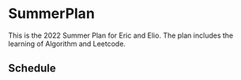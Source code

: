 # SummerPlan

This is the 2022 Summer Plan for Eric and Elio. The plan includes the learning of Algorithm and Leetcode.

## Schedule





